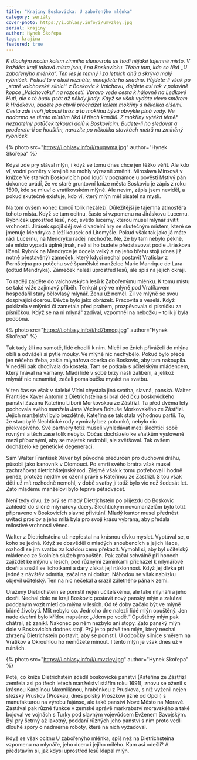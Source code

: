 ```yaml
---
title: "Krajiny Boskovicka: U zabořenýho mlénka"
category: seriály
cover-photo: https://i.ohlasy.info/i/umvzley.jpg
serial: krajiny
author: Hynek Skořepa
tags: krajina
featured: true
---
```


*K dlouhým nocím kolem zimního slunovratu se hodí nějaké tajemné místo. V každém kraji taková místa jsou, i na Boskovicku. Třeba tam, kde se říká „U zabořenýho mlénka“. Ten les je temný i za letních dnů a skrývá malý rybníček. Pokud to v okolí neznáte, nenajdete ho snadno. Půjdete-li však po „staré valchovské silnici“ z Boskovic k Valchovu, dojdete asi tak v polovině kopce „Valchováku“ na rozcestí. Vpravo vede cesta k hájovně na Ledkové Huti, ale o té budu psát až někdy jindy. Když se však vydáte vlevo směrem k Hrádkovu, budete po chvíli procházet kolem mokřiny s několika olšemi. Cesta zde tvoří jakousi hráz a ta mokřina bývá obvykle plná vody. Ne nadarmo se těmto místům říká U třech kanálů. Z mokřiny vytéká téměř neznatelný potůček tekoucí dolů k Boskovicím. Budete-li ho sledovat a proderete-li se houštím, narazíte po několika stovkách metrů na zmíněný rybníček.*

{% photo src="https://i.ohlasy.info/i/rauqwma.jpg" author="Hynek Skořepa" %}

Kdysi zde prý stával mlýn, i když se tomu dnes chce jen těžko věřit. Ale kdo ví, vodní poměry v krajině se mohly výrazně změnit. Miroslava Minxová v knížce Ve starých Boskovicích pod loučí v poznámce u pověsti Mstivý pán dokonce uvádí, že ve staré gruntovní knize města Boskovic je zápis z roku 1500, kde se mluví o vratíkovském mlýně. Ale nevím, zápis jsem neviděl, a pokud skutečně existuje, kdo ví, který mlýn měl pisatel na mysli.

Na tom ovšem konec konců tolik nezáleží. Důležitější je tajemná atmosféra tohoto místa. Když se tam ocitnu, často si vzpomenu na Jiráskovu Lucernu. Rybníček uprostřed lesů, noc, světlo lucerny, kterou musel mlynář svítit vrchnosti. Jirásek spojil děj své divadelní hry se skutečným místem, které se jmenuje Mendryka a leží kousek od Litomyšle. Pokud však tak jako já máte rádi Lucernu, na Mendryku raději nechoďte. Ne, že by tam nebylo pěkně, ale místo vypadá úplně jinak, než si ho budete představovat podle Jiráskova líčení. Rybník na Mendryce je docela velký a na jeho břehu stojí (dnes již notně přestavěný) zámeček, který kdysi nechal postavit Vratislav z Pernštejna pro potěchu své španělské manželce Marie Manrique de Lara (odtud Mendryka). Zámeček neleží uprostřed lesů, ale spíš na jejich okraji.

To raději zajděte do valchovských lesů k Zabořenýmu mlénku. K tomu místu se také váže zajímavý příběh. Tenkrát prý ve mlýně pod Vratíkovem hospodařil starý bělovlasý mlynář. Ženu už neměl. Žil ve mlýně se svou dospívající dcerou. Děvče bylo jako obrázek. Pracovitá a veselá. Když poklízela v mlýnici či zametala před prahem, prozpěvovala si písničku za písničkou. Když se na ni mlynář zadíval, vzpomněl na nebožku – tolik jí byla podobná.

{% photo src="https://i.ohlasy.info/i/hd7bmoq.jpg" author="Hynek Skořepa" %}

Tak tady žili na samotě, lidé chodili k nim. Mleči po žních přiváželi do mlýna obilí a odváželi si pytle mouky. Ve mlýně nic nechybělo. Pokud bylo přece jen něčeho třeba, zašla mlynářova dcerka do Boskovic, aby tam nakoupila. V neděli pak chodívala do kostela. Tam se potkala s učitelským mládencem, který hrával na varhany. Mladí lidé v sobě brzy našli zalíbení, a jelikož mlynář nic nenamítal, začali pomaloučku myslet na svatbu.

V ten čas se však v daleké Vídni chystala jiná svatba, slavná, panská. Walter František Xaver Antonín z Dietrichsteina si bral dědičku boskovického panství Zuzanu Kateřinu Liborii Morkovskou ze Zástřizl. Ta před dvěma lety pochovala svého manžela Jana Václava Bohuše Morkovského ze Zástřizl. Jejich manželství bylo bezdětné, Kateřina se tak stala výhodnou partií. To, že starobylé šlechtické rody vymíraly bez potomků, nebylo nic překvapivého. Své partnery totiž museli vyhledávat mezi šlechtici sobě rovnými a těch zase tolik nebylo. Občas docházelo ke sňatkům vysloveně mezi příbuznými, aby se majetek nedrobil, ale zvětšoval. Tak ovšem docházelo ke genetické degeneraci.

Sám Walter František Xaver byl původně předurčen pro duchovní dráhu, působil jako kanovník v Olomouci. Po smrti svého bratra však musel zachraňovat dietrichštejnský rod. Zřejmě však k tomu potřeboval i hodně peněz, protože nejdřív se oženil právě s Kateřinou ze Zástřizl. S tou však děti už mít rozhodně nemohl, v době svatby jí totiž bylo víc než šedesát let. Zato mladému manželovi bylo teprve pětadvacet.

Není tedy divu, že prý se mladý Dietrichstein po příjezdu do Boskovic zahleděl do sličné mlynářovy dcery. Šlechtickým novomanželům bylo totiž připraveno v Boskovicích slavné přivítání. Mladý kantor musel přednést uvítací proslov a jeho milá byla pro svoji krásu vybrána, aby předala milostivé vrchnosti věnec.

Walter z Dietrichsteina už nepřestal na krásnou dívku myslet. Vyptával se, o koho se jedná. Když se dozvěděl o mladých snoubencích a jejich lásce, rozhodl se jim svatbu za každou cenu překazit. Vymohl si, aby byl učitelský mládenec ze školních služeb propuštěn. Pak začal schválně při honech zajíždět ke mlýnu v lesích, pod různými záminkami přicházel k mlynářově dceři a snažil se lichotkami a dary získat její náklonnost. Když jej dívka při jedné z návštěv odmítla, začal na ni dotírat. Náhodou se však nablízku objevil učitelský. Ten na nic nečekal a srazil záletného pána k zemi.

Uražený Dietrichstein se pomstil nejen učitelskému, ale také mlynáři a jeho dceři. Nechal dole na kraji Boskovic postavit nový panský mlýn a zakázal poddaným vozit mletí do mlýna v lesích. Od té doby začalo být ve mlýně bídné živobytí. Mlít nebylo co. Jednoho dne nalezli lidé mlýn opuštěný. Jen nade dveřmi bylo křídou napsáno: „Jdem po vodě.“ Opuštěný mlýn pak chátral, až zanikl. Nakonec po něm nezbylo ani stopy. Zato panský mlýn dole v Boskovicích dodnes stojí. Prý je to právě ten mlýn, který nechal zhrzený Dietrichstein postavit, aby se pomstil. U odbočky silnice směrem na Vratíkov a Okrouhlou ho nemůžete minout. I tento mlýn je však dnes už v ruinách.

{% photo src="https://i.ohlasy.info/i/umvzley.jpg" author="Hynek Skořepa" %}

Poté, co kníže Dietrichstein zdědil boskovické panství (Kateřina ze Zástřizl zemřela asi po třech letech manželství stářím roku 1691), znovu se oženil s krásnou Karolínou Maxmiliánou, hraběnkou z Pruskova, s níž vyženil nejen slezský Pruskov (Proskau, dnes polský Prószków jižně od Opolí) s manufakturou na výrobu fajánse, ale také panství Nové Město na Moravě. Zastával pak různé funkce v zemské správě markrabství moravského a také bojoval ve vojnách s Turky pod slavným vojevůdcem Evženem Savojským. Byl prý šetrný až lakotný, poddaní různých jeho panství s ním proto vedli dlouhé spory o nadměrné roboty, které na nich vyžadoval.

Když se však ocitnu U zabořenýho mlénka, spíš než na Dietrichsteina vzpomenu na mlynáře, jeho dceru i jejího milého. Kam asi odešli? A představím si, jak kdysi uprostřed lesů klapal mlýn.
